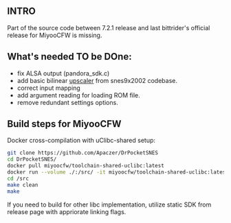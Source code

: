 ## INTRO

Part of the source code between 7.2.1 release and last bittrider's official release for MiyooCFW is missing.

## What's needed TO be DOne:

- fix ALSA output (pandora_sdk.c)
- add basic bilinear [upscaler](https://github.com/m45t3r/snes9x2002/blob/b65e88f52329696ce04beef8527ab159bcb56903/shell/scalers/scaler.c#L31) from snes9x2002 codebase.
- correct input mapping
- add argument reading for loading ROM file.
- remove redundant settings options.

## Build steps for MiyooCFW

Docker cross-compilation with uClibc-shared setup:
```sh
git clone https://github.com/Apaczer/DrPocketSNES
cd DrPocketSNES/
docker pull miyoocfw/toolchain-shared-uclibc:latest
docker run --volume ./:/src/ -it miyoocfw/toolchain-shared-uclibc:latest
cd /src
make clean
make
```

If you need to build for other libc implementation, utilize static SDK from release page with appriorate linking flags.
